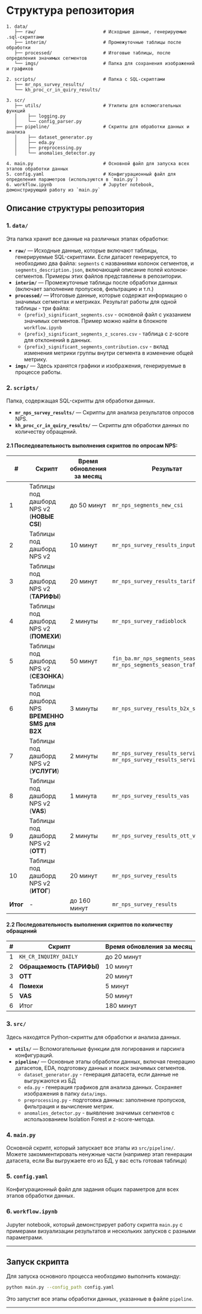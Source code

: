 # Структура репозитория

```
1. data/
   ├── raw/                         # Исходные данные, генерируемые .sql-скриптами
   ├── interim/                     # Промежуточные таблицы после обработки
   ├── processed/                   # Итоговые таблицы, после определения значимых сегментов
   └── imgs/                        # Папка для сохранения изображений и графиков

2. scripts/                         # Папка с SQL-скриптами 
   ├── mr_nps_survey_results/
   └── kh_proc_cr_in_quiry_results/

3. scr/ 
   ├── utils/                       # Утилиты для вспомогательных функций
   │    ├── logging.py
   │    └── config_parser.py
   ├── pipeline/                    # Скрипты для обработки данных и анализа
   │    ├── dataset_generator.py
   │    ├── eda.py
   │    ├── preprocessing.py
   │    └── anomalies_detector.py
   
4. main.py                          # Основной файл для запуска всех этапов обработки данных
5. config.yaml                      # Конфигурационный файл для определения параметров (используются в `main.py`)
6. workflow.ipynb                   # Jupyter notebook, демонстрирующий работу из `main.py`
```

## Описание структуры репозитория

### 1. **`data/`**
   Эта папка хранит все данные на различных этапах обработки:
   - **`raw/`** — Исходные данные, которые включают таблицы, генерируемые SQL-скриптами. Если датасет генерируется, то необходимо два файла: `segments` с названиями колонок сегментов, и `segments_description.json`, включающий описание полей колонок-сегментов. Примеры этих файлов представлены в репозитории.
   - **`interim/`** — Промежуточные таблицы после обработки данных (включает заполнение пропусков, фильтрацию и т.п.)
   - **`processed/`** — Итоговые данные, которые содержат информацию о значимых сегментах и метриках. Результат работы для одной таблицы - три файла:
      - `{prefix}_significant_segments.csv` - основной файл с указанием значимых сегментов. Пример можно найти в блокноте `workflow.ipynb`
      - `{prefix}_significant_segments_z_scores.csv` - таблица с z-score для отклонений в данных.
      - `{prefix}_significant_segments_contribution.csv` - вклад изменения метрики группы внутри сегмента в изменение общей метрику.
   - **`imgs/`** — Здесь хранятся графики и изображения, генерируемые в процессе работы.

### 2. **`scripts/`**
   Папка, содержащая SQL-скрипты для обработки данных.
   - **`mr_nps_survey_results/`** — Скрипты для анализа результатов опросов NPS.
   - **`kh_proc_cr_in_quiry_results/`** — Скрипты для обработки данных по количеству обращений.


#### 2.1 Последовательность выполнения скриптов по опросам NPS:


   |  #  | Скрипт | Время обновления за месяц | Результат | 
| --- | ------ | ------------------------- | --------- | 
|  1  | Таблицы под дашборд NPS v2 (**НОВЫЕ CSI**) | до 50 минут | `mr_nps_segments_new_csi` | 
|  2  | Таблицы под дашборд NPS v2 | 10 минут | `mr_nps_survey_results_input` | 
|  3  | Таблицы под дашборд NPS v2 (**ТАРИФЫ**) | 20 минут | `mr_nps_survey_results_tariff` | 
|  4  | Таблицы под дашборд NPS v2 (**ПОМЕХИ**) | 2 минуты | `mr_nps_survey_radioblock` | 
|  5  | Таблицы под дашборд NPS v2 (**СЕЗОНКА**) | 50 минут | `fin_ba.mr_nps_segments_season_traff`, `mr_nps_segments_season_traf_seg` | 
|  6  | Таблицы под дашборд NPS **ВРЕМЕННО SMS для B2X** | 3 минуты | `mr_nps_survey_results_b2x_sms` | 
|  7  | Таблицы под дашборд NPS v2 (**УСЛУГИ**) | 2 минуты | `mr_nps_survey_results_service`, `mr_nps_survey_results_service_view` | 
|  8  | Таблицы под дашборд NPS v2 (**VAS**) | 1 минута | `mr_nps_survey_results_vas` | 
|  9  | Таблицы под дашборд NPS v2 (**OTT**) | 2 минуты | `mr_nps_survey_results_ott_view` | 
|  10  | Таблицы под дашборд NPS v2 (**ИТОГ**) | 20 минут | `mr_nps_survey_results` | 
|  **Итог**  | - | до 160 минут | `mr_nps_survey_results` |
   
#### 2.2 Последовательность выполнения скриптов по количеству обращений
|  #  | Скрипт | Время обновления за месяц | 
| --- | ------ | ---------------- | 
|  1  | `KH_CR_INQUIRY_DAILY` | до 20 минут | 
|  2  | **Обращаемость (ТАРИФЫ)** | 10 минут |
|  3  | **ОТТ** | 20 минут | 
|  4  | **Помехи** | 5 минут | 
|  5  | **VAS** | 50 минут |
|  6  | Итог | 180 минут |

### 3. **`src/`**
   Здесь находятся Python-скрипты для обработки и анализа данных. 
   - **`utils/`** — Вспомогательные функции для логирования и парсинга конфигураций.
   - **`pipeline/`** — Основные этапы обработки данных, включая генерацию датасетов, EDA, подготовку данных и поиск значимых сегментов. 
      - `dataset_generator.py` - генерация датасета, если данные не выгружаются из БД
      - `eda.py` - генерация графиков для анализа данных. Сохраняет изображения в папку `data/imgs`.
      - `preprocessing.py` - подготовка данных: заполнение пропусков, фильтрация и вычисление метрик.
      - `anomalies_detector.py`  - выявление значимых сегментов с использованием Isolation Forest и z-score-метода. 

### 4. **`main.py`**
   Основной скрипт, который запускает все этапы из `src/pipeline/`. Можете закомментировать ненужные части (например этап генерации датасета, если Вы выгружаете его из БД, у вас есть готовая таблица)

### 5. **`config.yaml`**
   Конфигурационный файл для задания общих параметров для всех этапов обработки данных.

### 6. **`workflow.ipynb`**
   Jupyter notebook, который демонстрирует работу скрипта `main.py` с примерами визуализации результатов и нескольких запусков с разными параметрами.

---

## Запуск скрипта

Для запуска основного процесса необходимо выполнить команду:

```bash
python main.py --config_path config.yaml
```

Это запустит все этапы обработки данных, указанные в файле `pipeline`.

---

